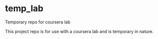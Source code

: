 # temp_lab
Temporary repo for coursera lab

This project repo is for use with a coursera lab and is temporary in nature.
